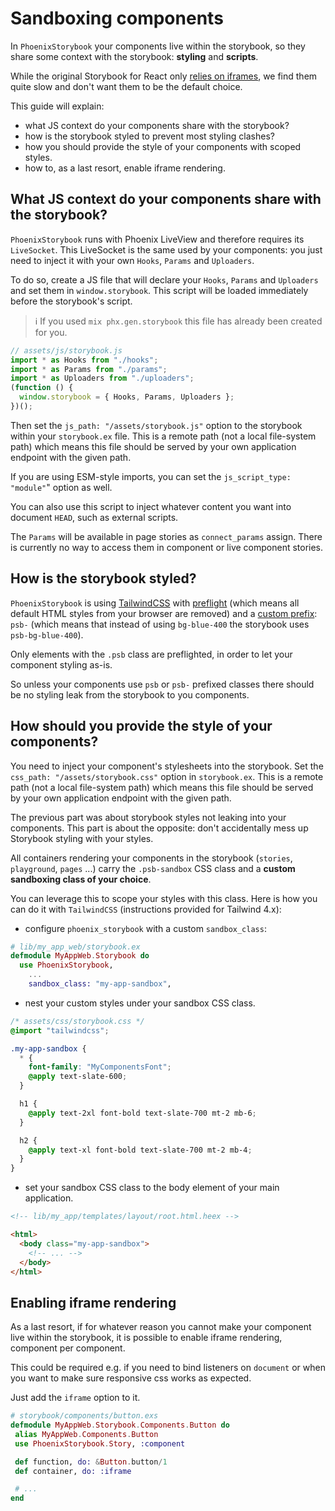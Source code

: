 # Sandboxing components

In `PhoenixStorybook` your components live within the storybook, so they share some context with
the storybook: **styling** and **scripts**.

While the original Storybook for React only [relies on iframes](https://storybook.js.org/docs/react/configure/story-rendering),
we find them quite slow and don't want them to be the default choice.

This guide will explain:

- what JS context do your components share with the storybook?
- how is the storybook styled to prevent most styling clashes?
- how you should provide the style of your components with scoped styles.
- how to, as a last resort, enable iframe rendering.

## What JS context do your components share with the storybook?

`PhoenixStorybook` runs with Phoenix LiveView and therefore requires its `LiveSocket`. This
LiveSocket is the same used by your components: you just need to inject it with your own `Hooks`,
`Params` and `Uploaders`.

To do so, create a JS file that will declare your `Hooks`, `Params` and `Uploaders` and set them in
`window.storybook`. This script will be loaded immediately before the storybook's script.

> :information_source: If you used `mix phx.gen.storybook` this file has already been created for you.

```javascript
// assets/js/storybook.js
import * as Hooks from "./hooks";
import * as Params from "./params";
import * as Uploaders from "./uploaders";
(function () {
  window.storybook = { Hooks, Params, Uploaders };
})();
```

Then set the `js_path: "/assets/storybook.js"` option to the storybook within your `storybook.ex`
file. This is a remote path (not a local file-system path) which means this file should be served
by your own application endpoint with the given path.

If you are using ESM-style imports, you can set the `js_script_type: "module"`" option as well.

You can also use this script to inject whatever content you want into document `HEAD`, such as
external scripts.

The `Params` will be available in page stories as `connect_params` assign.
There is currently no way to access them in component or live component stories.

## How is the storybook styled?

`PhoenixStorybook` is using [TailwindCSS](https://tailwindcss.com) with
[preflight](https://tailwindcss.com/docs/preflight) (which means all default HTML styles from your
browser are removed) and a [custom prefix](https://tailwindcss.com/docs/configuration#prefix):
`psb-` (which means that instead of using `bg-blue-400` the storybook uses `psb-bg-blue-400`).

Only elements with the `.psb` class are preflighted, in order to let your component styling as-is.

So unless your components use `psb` or `psb-` prefixed classes there should be no styling leak from
the storybook to you components.

## How should you provide the style of your components?

You need to inject your component's stylesheets into the storybook. Set the
`css_path: "/assets/storybook.css"` option in `storybook.ex`. This is a remote path (not a local
file-system path) which means this file should be served by your own application endpoint with the
given path.

The previous part was about storybook styles not leaking into your components. This part is
about the opposite: don't accidentally mess up Storybook styling with your styles.

All containers rendering your components in the storybook (`stories`, `playground`, `pages` ...)
carry the `.psb-sandbox` CSS class and a **custom sandboxing class of your choice**.

You can leverage this to scope your styles with this class. Here is how you can do it with
`TailwindCSS` (instructions provided for Tailwind 4.x):

- configure `phoenix_storybook` with a custom `sandbox_class`:

```elixir
# lib/my_app_web/storybook.ex
defmodule MyAppWeb.Storybook do
  use PhoenixStorybook,
    ...
    sandbox_class: "my-app-sandbox",
```

- nest your custom styles under your sandbox CSS class.

```css
/* assets/css/storybook.css */
@import "tailwindcss";

.my-app-sandbox {
  * {
    font-family: "MyComponentsFont";
    @apply text-slate-600;
  }

  h1 {
    @apply text-2xl font-bold text-slate-700 mt-2 mb-6;
  }

  h2 {
    @apply text-xl font-bold text-slate-700 mt-2 mb-4;
  }
}
```

- set your sandbox CSS class to the body element of your main application.

```html
<!-- lib/my_app/templates/layout/root.html.heex -->

<html>
  <body class="my-app-sandbox">
    <!-- ... -->
  </body>
</html>
```

## Enabling iframe rendering

As a last resort, if for whatever reason you cannot make your component live within the storybook,
it is possible to enable iframe rendering, component per component.

This could be required e.g. if you need to bind listeners on `document` or when
you want to make sure responsive css works as expected.

Just add the `iframe` option to it.

```elixir
# storybook/components/button.exs
defmodule MyAppWeb.Storybook.Components.Button do
 alias MyAppWeb.Components.Button
 use PhoenixStorybook.Story, :component

 def function, do: &Button.button/1
 def container, do: :iframe

 # ...
end
```
